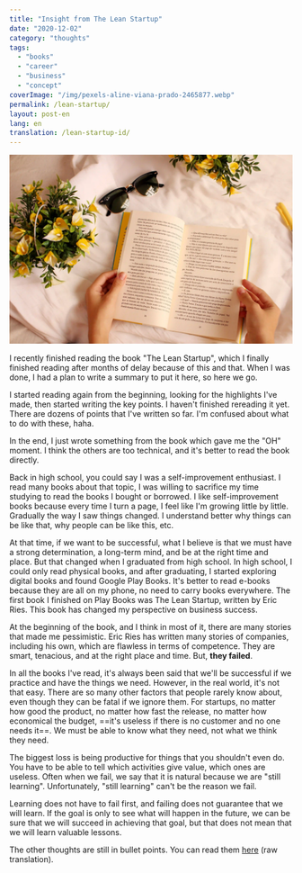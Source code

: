 ```yaml
---
title: "Insight from The Lean Startup"
date: "2020-12-02"
category: "thoughts"
tags:
  - "books"
  - "career"
  - "business"
  - "concept"
coverImage: "/img/pexels-aline-viana-prado-2465877.webp"
permalink: /lean-startup/
layout: post-en
lang: en
translation: /lean-startup-id/
---
```


![](/img/pexels-aline-viana-prado-2465877.webp)

I recently finished reading the book "The Lean Startup", which I finally finished reading after months of delay because of this and that. When I was done, I had a plan to write a summary to put it here, so here we go.

I started reading again from the beginning, looking for the highlights I've made, then started writing the key points. I haven't finished rereading it yet. There are dozens of points that I've written so far. I'm confused about what to do with these, haha.

In the end, I just wrote something from the book which gave me the "OH" moment. I think the others are too technical, and it's better to read the book directly.

Back in high school, you could say I was a self-improvement enthusiast. I read many books about that topic, I was willing to sacrifice my time studying to read the books I bought or borrowed. I like self-improvement books because every time I turn a page, I feel like I'm growing little by little. Gradually the way I saw things changed. I understand better why things can be like that, why people can be like this, etc.

At that time, if we want to be successful, what I believe is that we must have a strong determination, a long-term mind, and be at the right time and place. But that changed when I graduated from high school. In high school, I could only read physical books, and after graduating, I started exploring digital books and found Google Play Books. It's better to read e-books because they are all on my phone, no need to carry books everywhere. The first book I finished on Play Books was The Lean Startup, written by Eric Ries. This book has changed my perspective on business success.

At the beginning of the book, and I think in most of it, there are many stories that made me pessimistic. Eric Ries has written many stories of companies, including his own, which are flawless in terms of competence. They are smart, tenacious, and at the right place and time. But, **they failed**.

In all the books I've read, it's always been said that we'll be successful if we practice and have the things we need. However, in the real world, it's not that easy. There are so many other factors that people rarely know about, even though they can be fatal if we ignore them. For startups, no matter how good the product, no matter how fast the release, no matter how economical the budget, ==it's useless if there is no customer and no one needs it==. We must be able to know what they need, not what we think they need.

The biggest loss is being productive for things that you shouldn't even do. You have to be able to tell which activities give value, which ones are useless. Often when we fail, we say that it is natural because we are "still learning". Unfortunately, "still learning" can't be the reason we fail.

Learning does not have to fail first, and failing does not guarantee that we will learn. If the goal is only to see what will happen in the future, we can be sure that we will succeed in achieving that goal, but that does not mean that we will learn valuable lessons.

The other thoughts are still in bullet points. You can read them [here](https://www.evernote.com/shard/s337/sh/76163244-072b-7e88-ccc8-6ca62e4adc04/4d7ab2a58da40ce2756f9a83169656eb) (raw translation).
